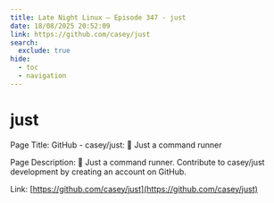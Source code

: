 ```yaml
---
title: Late Night Linux – Episode 347 - just
date: 18/08/2025 20:52:09
link: https://github.com/casey/just
search:
  exclude: true
hide:
  - toc
  - navigation
---
```


# just

Page Title: GitHub - casey/just: 🤖 Just a command runner

Page Description: 🤖 Just a command runner. Contribute to casey/just development by creating an account on GitHub. 

Link: [https://github.com/casey/just](https://github.com/casey/just)